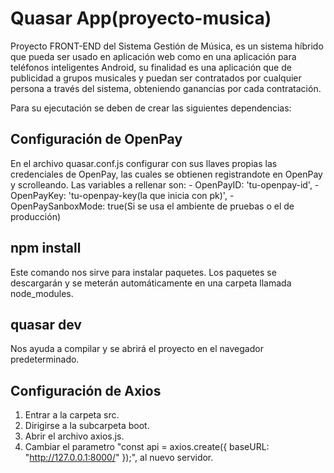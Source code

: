 # Quasar App(proyecto-musica)

Proyecto FRONT-END del Sistema Gestión de Música, es un sistema híbrido que pueda ser usado en aplicación web como en una aplicación para teléfonos inteligentes Android, su finalidad es una aplicación que de publicidad a grupos musicales y puedan ser contratados por cualquier persona a través del sistema, obteniendo ganancias por cada contratación.

Para su ejecutación se deben de crear las siguientes dependencias:

## Configuración de OpenPay

En el archivo quasar.conf.js configurar con sus llaves propias las credenciales de OpenPay, las cuales se obtienen registrandote en OpenPay y scrolleando.
Las variables a rellenar son:
    - OpenPayID: 'tu-openpay-id',
    - OpenPayKey: 'tu-openpay-key(la que inicia con pk)', 
    - OpenPaySanboxMode: true(Si se usa el ambiente de pruebas o el de producción)

## npm install

Este comando nos sirve para instalar paquetes. Los paquetes se descargarán y se meterán automáticamente en una carpeta llamada node_modules.

## quasar dev

Nos ayuda a compilar y se abrirá el proyecto en el navegador predeterminado.

## Configuración de Axios

1. Entrar a la carpeta src.
2. Dirigirse a la subcarpeta boot.
3. Abrir el archivo axios.js.
4. Cambiar el parametro "const api = axios.create({ baseURL: "http://127.0.0.1:8000/" });", al nuevo servidor.